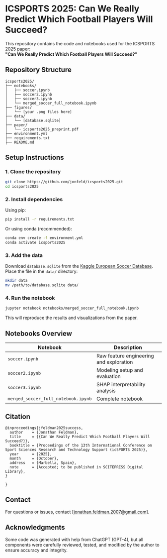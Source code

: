 # ICSPORTS 2025: Can We Really Predict Which Football Players Will Succeed?

This repository contains the code and notebooks used for the ICSPORTS 2025 paper:  
**"Can We Really Predict Which Football Players Will Succeed?"**

## Repository Structure

```
icsports2025/
├── notebooks/
│   ├── soccer.ipynb
│   ├── soccer2.ipynb
│   ├── soccer3.ipynb
│   └── merged_soccer_full_notebook.ipynb
├── figures/
│   └── [your .png files here]
├── data/
│   └── [database.sqlite]
├── paper/
│   └── icsports2025_preprint.pdf
├── environment.yml
├── requirements.txt
├── README.md  
```

## Setup Instructions

### 1. Clone the repository

```bash
git clone https://github.com/jonfeld/icsports2025.git
cd icsports2025
```

### 2. Install dependencies

Using pip:

```bash
pip install -r requirements.txt
```

Or using conda (recommended):

```bash
conda env create -f environment.yml
conda activate icsports2025
```

### 3. Add the data

Download `database.sqlite` from the [Kaggle European Soccer Database](https://www.kaggle.com/datasets/hugomathien/soccer).  
Place the file in the `data/` directory:

```bash
mkdir data
mv /path/to/database.sqlite data/
```

### 4. Run the notebook

```bash
jupyter notebook notebooks/merged_soccer_full_notebook.ipynb
```

This will reproduce the results and visualizations from the paper.

## Notebooks Overview

| Notebook                          | Description                                         |
|----------------------------------|-----------------------------------------------------|
| `soccer.ipynb`                   | Raw feature engineering and exploration             |
| `soccer2.ipynb`                  | Modeling setup and evaluation                       |
| `soccer3.ipynb`                  | SHAP interpretability analysis                      |
| `merged_soccer_full_notebook.ipynb` | Complete notebook|

## Citation

```
@inproceedings{jfeldman2025success,
  author    = {Jonathan Feldman},
  title     = {{Can We Really Predict Which Football Players Will Succeed?}},
  booktitle = {Proceedings of the 13th International Conference on Sport Sciences Research and Technology Support (icSPORTS 2025)},
  year      = {2025},
  month     = {October},
  address   = {Marbella, Spain},
  note      = {Accepted; to be published in SCITEPRESS Digital Library},
}

}
```

## Contact

For questions or issues, contact [jonathan.feldman.2007@gmail.com].

## Acknowledgments

Some code was generated with help from ChatGPT (GPT-4), but all components were carefully reviewed, tested, and modified by the author to ensure accuracy and integrity.

